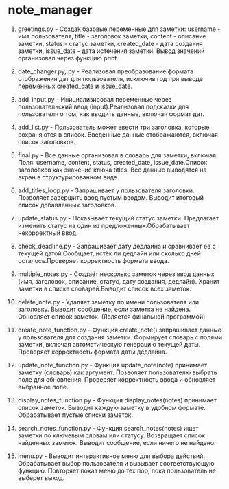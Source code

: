 # note_manager
1. greetings.py - Создаk базовые переменные для заметки: username - имя пользователя, title - заголовок заметки, content - описание заметки, status - статус заметки, created_date - дата создания заметки, issue_date - дата истечения заметки. Вывод значений организовал через функцию print.
2. date_changer.py,.py - Реализовал преобразование формата отображения дат для пользователя, исключив год при выводе переменных created_date и issue_date.
3. add_input.py -  Инициализировал переменные через пользовательский ввод (input).Реализовал подсказки для пользователя о том, как вводить данные, включая формат дат.
4. add_list.py - Пользователь может ввести три заголовка, которые сохраняются в список. Введенные данные отображаются, включая список заголовков.
5. final.py - Все данные организовал в словарь для заметки, включая: Поля: username, content, status, created_date, issue_date.Список заголовков как значение ключа titles. Все данные выводятся на экран в структурированном виде.


6. add_titles_loop.py - Запрашивает у пользователя заголовки. Позволяет завершить ввод пустым вводом. Выводит итоговый список добавленных заголовков.
7. update_status.py - Показывает текущий статус заметки. Предлагает изменить статус на один из предложенных.Обрабатывает некорректный ввод.
8. check_deadline.py - Запрашивает дату дедлайна и сравнивает её с текущей датой.Сообщает, истёк ли дедлайн или сколько дней осталось.Проверяет корректность формата ввода.
9.  multiple_notes.py - Создаёт несколько заметок через ввод данных (имя, заголовок, описание, статус, дату создания, дедлайн). Хранит заметки в списке словарей.Выводит список всех заметок.
10.  delete_note.py - Удаляет заметку по имени пользователя или заголовку. Выводит сообщение, если заметка не найдена. Обновляет список заметок. (Является финальной программой)


11. create_note_function.py - Функция create_note() запрашивает данные у пользователя для создания заметки. Формирует словарь с полями заметки, включая автоматическую генерацию текущей даты. Проверяет корректность формата даты дедлайна.
12. update_note_function.py - Функция update_note(note) принимает заметку (словарь) как аргумент. Позволяет пользователю выбрать поле для обновления. Проверяет корректность ввода и обновляет выбранное поле.
13. display_notes_function.py - Функция display_notes(notes) принимает список заметок. Выводит каждую заметку в удобном формате. Обрабатывает пустые списки заметок.
14.  search_notes_function.py - Функция search_notes(notes) ищет заметки по ключевым словам или статусу. Возвращает список найденных заметок. Выводит сообщение, если ничего не найдено.
15.  menu.py - Выводит интерактивное меню для выбора действий. Обрабатывает выбор пользователя и вызывает соответствующую функцию. Повторяет показ меню до тех пор, пока пользователь не выберет выход.
